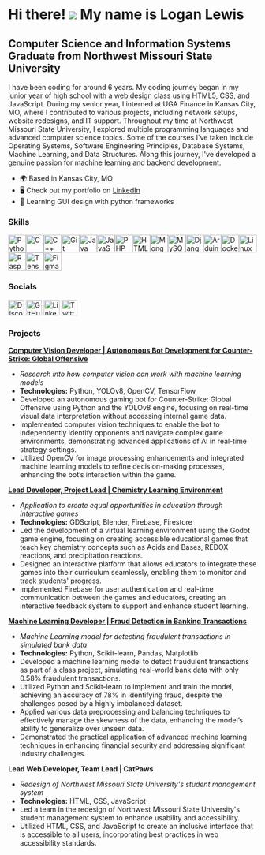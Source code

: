 Hi there! ![](https://user-images.githubusercontent.com/18350557/176309783-0785949b-9127-417c-8b55-ab5a4333674e.gif) 
My name is Logan Lewis
===================================================================================================================================

Computer Science and Information Systems Graduate from Northwest Missouri State University
--------------------------------------------------------------------------------------------

I have been coding for around 6 years. My coding journey began in my junior year of high school with a web design class using HTML5, CSS, and JavaScript. During my senior year, I interned at UGA Finance in Kansas City, MO, where I contributed to various projects, including network setups, website redesigns, and IT support. Throughout my time at Northwest Missouri State University, I explored multiple programming languages and advanced computer science topics. Some of the courses I've taken include Operating Systems, Software Engineering Principles, Database Systems, Machine Learning, and Data Structures. Along this journey, I've developed a genuine passion for machine learning and backend development.

* 🌍 Based in Kansas City, MO
* 🖥️ Check out my portfolio on [LinkedIn](http://www.linkedin.com/in/logan-lewis20/)
* 🧠 Learning GUI design with python frameworks

### Skills


<p align="left">
<a href="https://www.python.org/" target="_blank" rel="noreferrer"><img src="https://raw.githubusercontent.com/danielcranney/readme-generator/main/public/icons/skills/python-colored.svg" width="36" height="36" alt="Python" /></a><a href="https://docs.microsoft.com/en-us/cpp/?view=msvc-170" target="_blank" rel="noreferrer"><img src="https://raw.githubusercontent.com/danielcranney/readme-generator/main/public/icons/skills/c-colored.svg" width="36" height="36" alt="C" /></a><a href="https://docs.microsoft.com/en-us/cpp/?view=msvc-170" target="_blank" rel="noreferrer"><img src="https://raw.githubusercontent.com/danielcranney/readme-generator/main/public/icons/skills/cplusplus-colored.svg" width="36" height="36" alt="C++" /></a><a href="https://git-scm.com/" target="_blank" rel="noreferrer"><img src="https://raw.githubusercontent.com/danielcranney/readme-generator/main/public/icons/skills/git-colored.svg" width="36" height="36" alt="Git" /></a><a href="https://www.oracle.com/java/" target="_blank" rel="noreferrer"><img src="https://raw.githubusercontent.com/danielcranney/readme-generator/main/public/icons/skills/java-colored.svg" width="36" height="36" alt="Java" /></a><a href="https://developer.mozilla.org/en-US/docs/Web/JavaScript" target="_blank" rel="noreferrer"><img src="https://raw.githubusercontent.com/danielcranney/readme-generator/main/public/icons/skills/javascript-colored.svg" width="36" height="36" alt="JavaScript" /></a><a href="https://www.php.net/" target="_blank" rel="noreferrer"><img src="https://raw.githubusercontent.com/danielcranney/readme-generator/main/public/icons/skills/php-colored.svg" width="36" height="36" alt="PHP" /></a><a href="https://developer.mozilla.org/en-US/docs/Glossary/HTML5" target="_blank" rel="noreferrer"><img src="https://raw.githubusercontent.com/danielcranney/readme-generator/main/public/icons/skills/html5-colored.svg" width="36" height="36" alt="HTML5" /></a><a href="https://www.mongodb.com/" target="_blank" rel="noreferrer"><img src="https://raw.githubusercontent.com/danielcranney/readme-generator/main/public/icons/skills/mongodb-colored.svg" width="36" height="36" alt="MongoDB" /></a><a href="https://www.mysql.com/" target="_blank" rel="noreferrer"><img src="https://raw.githubusercontent.com/danielcranney/readme-generator/main/public/icons/skills/mysql-colored.svg" width="36" height="36" alt="MySQL" /></a><a href="https://www.djangoproject.com/" target="_blank" rel="noreferrer"><img src="https://raw.githubusercontent.com/danielcranney/readme-generator/main/public/icons/skills/django-colored.svg" width="36" height="36" alt="Django" /></a><a href="https://store.arduino.cc/?gclid=Cj0KCQjw2eilBhCCARIsAG0Pf8uueBifykWcsSS4LPESeGQfxGVKJYnzV7bz471XfknQJy_1VINVWM8aAkLtEALw_wcB" target="_blank" rel="noreferrer"><img src="https://raw.githubusercontent.com/danielcranney/readme-generator/main/public/icons/skills/arduino-colored.svg" width="36" height="36" alt="Arduino" /></a><a href="https://www.docker.com/" target="_blank" rel="noreferrer"><img src="https://raw.githubusercontent.com/danielcranney/readme-generator/main/public/icons/skills/docker-colored.svg" width="36" height="36" alt="Docker" /></a><a href="https://www.linux.org" target="_blank" rel="noreferrer"><img src="https://raw.githubusercontent.com/danielcranney/readme-generator/main/public/icons/skills/linux-colored.svg" width="36" height="36" alt="Linux" /></a><a href="https://www.raspberrypi.org/" target="_blank" rel="noreferrer"><img src="https://raw.githubusercontent.com/danielcranney/readme-generator/main/public/icons/skills/raspberrypi-colored.svg" width="36" height="36" alt="Raspberry Pi" /></a><a href="https://www.tensorflow.org/" target="_blank" rel="noreferrer"><img src="https://raw.githubusercontent.com/danielcranney/readme-generator/main/public/icons/skills/tensorflow-colored.svg" width="36" height="36" alt="TensorFlow" /></a><a href="https://www.figma.com/" target="_blank" rel="noreferrer"><img src="https://raw.githubusercontent.com/danielcranney/readme-generator/main/public/icons/skills/figma-colored.svg" width="36" height="36" alt="Figma" /></a>
</p>

### Socials

<p align="left">
<a href="https://discord.com/users/bigherosus" target="_blank" rel="noreferrer"><img src="https://raw.githubusercontent.com/danielcranney/readme-generator/main/public/icons/socials/discord.svg" width="32" height="32" alt="Discord" /></a>
<a href="https://www.github.com/LLewis20" target="_blank" rel="noreferrer"><img src="https://raw.githubusercontent.com/danielcranney/readme-generator/main/public/icons/socials/github.svg" width="32" height="32" alt="GitHub" /></a>
<a href="https://www.linkedin.com/in/logan-lewis20" target="_blank" rel="noreferrer"><img src="https://raw.githubusercontent.com/danielcranney/readme-generator/main/public/icons/socials/linkedin.svg" width="32" height="32" alt="LinkedIn" /></a>
<a href="https://www.x.com/LoganMLewis" target="_blank" rel="noreferrer"><img src="https://raw.githubusercontent.com/danielcranney/readme-generator/main/public/icons/socials/twitter.svg" width="32" height="32" alt="Twitter" /></a>
</p>

### Projects

[**Computer Vision Developer | Autonomous Bot Development for Counter-Strike: Global Offensive**](https://github.com/LLewis20/Counter-Strike-Computer-Vision)
- *Research into how computer vision can work with machine learning models*
- **Technologies:** Python, YOLOv8, OpenCV, TensorFlow
- Developed an autonomous gaming bot for Counter-Strike: Global Offensive using Python and the YOLOv8 engine, focusing on real-time visual data interpretation without accessing internal game data.
- Implemented computer vision techniques to enable the bot to independently identify opponents and navigate complex game environments, demonstrating advanced applications of AI in real-time strategy settings.
- Utilized OpenCV for image processing enhancements and integrated machine learning models to refine decision-making processes, enhancing the bot’s interaction within the game.

[**Lead Developer, Project Lead | Chemistry Learning Environment**](https://github.com/LLewis20/Chemistry-Tower-Defense)
- *Application to create equal opportunities in education through interactive games*
- **Technologies:** GDScript, Blender, Firebase, Firestore
- Led the development of a virtual learning environment using the Godot game engine, focusing on creating accessible educational games that teach key chemistry concepts such as Acids and Bases, REDOX reactions, and precipitation reactions.
- Designed an interactive platform that allows educators to integrate these games into their curriculum seamlessly, enabling them to monitor and track students' progress.
- Implemented Firebase for user authentication and real-time communication between the games and educators, creating an interactive feedback system to support and enhance student learning.

[**Machine Learning Developer | Fraud Detection in Banking Transactions**](https://github.com/LLewis20/Machine-Learning-Fraud-Detection)
- *Machine Learning model for detecting fraudulent transactions in simulated bank data*
- **Technologies:** Python, Scikit-learn, Pandas, Matplotlib
- Developed a machine learning model to detect fraudulent transactions as part of a class project, simulating real-world bank data with only 0.58% fraudulent transactions.
- Utilized Python and Scikit-learn to implement and train the model, achieving an accuracy of 78% in identifying fraud, despite the challenges posed by a highly imbalanced dataset.
- Applied various data preprocessing and balancing techniques to effectively manage the skewness of the data, enhancing the model’s ability to generalize over unseen data.
- Demonstrated the practical application of advanced machine learning techniques in enhancing financial security and addressing significant industry challenges.

**Lead Web Developer, Team Lead | CatPaws**
- *Redesign of Northwest Missouri State University's student management system*
- **Technologies:** HTML, CSS, JavaScript
- Led a team in the redesign of Northwest Missouri State University's student management system to enhance usability and accessibility.
- Utilized HTML, CSS, and JavaScript to create an inclusive interface that is accessible to all users, incorporating best practices in web accessibility standards.
